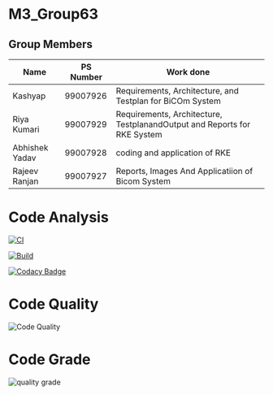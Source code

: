 
# M3_Group63


## Group Members
| Name     | PS Number | Work done |
|----------|-----------|-----------|
| Kashyap | 99007926 | Requirements, Architecture, and Testplan for BiCOm System  |
| Riya Kumari | 99007929 | Requirements, Architecture, TestplanandOutput and Reports for RKE System |
| Abhishek Yadav | 99007928  | coding and application of RKE  |
| Rajeev Ranjan | 99007927 | Reports, Images And Applicatiion of Bicom System  |

# Code Analysis



[![CI](https://github.com/kashyapshah26/M3_Group63/actions/workflows/main.yml/badge.svg)](https://github.com/kashyapshah26/M3_Group63/actions/workflows/main.yml)

[![Build](https://github.com/kashyapshah26/M3_Group63/actions/workflows/Build.yml/badge.svg)](https://github.com/kashyapshah26/M3_Group63/actions/workflows/Build.yml) 

[![Codacy Badge](https://app.codacy.com/project/badge/Grade/dc14bf247af043e09e64c67b0bf43673)](https://www.codacy.com/gh/RIYA45088/M3_Group63-1/dashboard?utm_source=github.com&amp;utm_medium=referral&amp;utm_content=RIYA45088/M3_Group63-1&amp;utm_campaign=Badge_Grade)



# Code Quality
![Code Quality](https://api.codiga.io/project/31908/score/svg)

# Code Grade
![quality grade](https://api.codiga.io/project/31908/status/svg)
